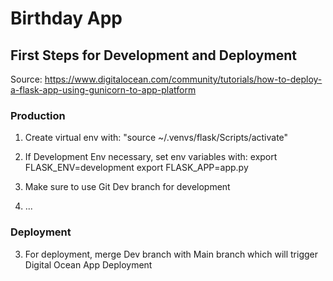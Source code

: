 # Birthday App

## First Steps for Development and Deployment

Source: https://www.digitalocean.com/community/tutorials/how-to-deploy-a-flask-app-using-gunicorn-to-app-platform

### Production

1. Create virtual env with:
   "source ~/.venvs/flask/Scripts/activate"

2. If Development Env necessary, set env variables with:
   export FLASK_ENV=development
   export FLASK_APP=app.py

3. Make sure to use Git Dev branch for development

4. ...

### Deployment

3. For deployment, merge Dev branch with Main branch which will trigger Digital Ocean App Deployment
